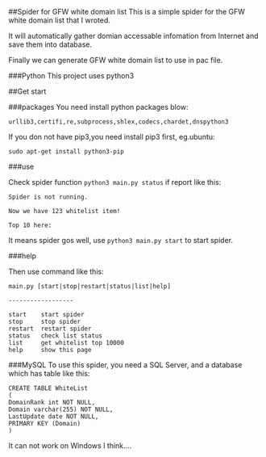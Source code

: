 ##Spider for GFW white domain list
This is a simple spider for the GFW white domain list that I wroted.

It will automatically gather domian accessable infomation from Internet and save them into database.

Finally we can generate GFW white domain list to use in pac file.

###Python
This project uses python3

##Get start

###packages
You need install python packages blow:
    
    urllib3,certifi,re,subprocess,shlex,codecs,chardet,dnspython3

If you don not have pip3,you need install pip3 first, eg.ubuntu:

    sudo apt-get install python3-pip
    
###use

Check spider function `python3 main.py status` if report like this:
    
    Spider is not running.
    
    Now we have 123 whitelist item!
    
    Top 10 here:
    
It means spider gos well, use `python3 main.py start` to start spider.

###help
    
Then use command like this:
    
    main.py [start|stop|restart|status|list|help]

    ------------------
    
    start    start spider
    stop     stop spider
    restart  restart spider
    status   check list status
    list     get whitelist top 10000
    help     show this page
    

    
###MySQL
To use this spider, you need a SQL Server, and a database which has table like this:

    CREATE TABLE WhiteList
    (
    DomainRank int NOT NULL,
    Domain varchar(255) NOT NULL,
    LastUpdate date NOT NULL,
    PRIMARY KEY (Domain)
    )

It can not work on Windows I think....
